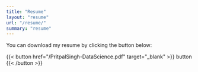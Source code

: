 ```yaml
---
title: "Resume"
layout: "resume"
url: "/resume/"
summary: "resume"
---
```


You can download my resume by clicking the button below:

{{< button href="/PritpalSingh-DataScience.pdf" target="_blank" >}}
button
{{< /button >}}